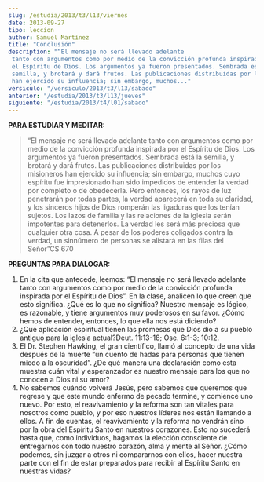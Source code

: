 ```yaml
---
slug: /estudia/2013/t3/l13/viernes
date: 2013-09-27
tipo: leccion
author: Samuel Martínez
title: "Conclusión"
description: "“El mensaje no será llevado adelante tanto con argumentos como por medio de la convicción profunda inspirada por el Espíritu de Dios. Los argumentos ya fueron presentados. Sembrada está la semilla, y brotará y dará frutos. Las publicaciones distribuidas por los misioneros han ejercido su influencia; sin embargo, muchos..."
versiculo: "/versiculo/2013/t3/l13/sabado"
anterior: "/estudia/2013/t3/l13/jueves"
siguiente: "/estudia/2013/t4/l01/sabado"
---
```


**PARA ESTUDIAR Y MEDITAR:**

> “El mensaje no será llevado adelante tanto con argumentos como por medio de la convicción profunda inspirada por el Espíritu de Dios. Los argumentos ya fueron presentados. Sembrada está la semilla, y brotará y dará frutos. Las publicaciones distribuidas por los misioneros han ejercido su influencia; sin embargo, muchos cuyo espíritu fue impresionado han sido impedidos de entender la verdad por completo o de obedecerla. Pero entonces, los rayos de luz penetrarán por todas partes, la verdad aparecerá en toda su claridad, y los sinceros hijos de Dios romperán las ligaduras que los tenían sujetos. Los lazos de familia y las relaciones de la iglesia serán impotentes para detenerlos. La verdad les será más preciosa que cualquier otra cosa. A pesar de los poderes coligados contra la verdad, un sinnúmero de personas se alistará en las filas del Señor”CS 670

**PREGUNTAS PARA DIALOGAR:**

1.  En la cita que antecede, leemos: “El mensaje no será llevado adelante tanto con argumentos como por medio de la convicción profunda inspirada por el Espíritu de Dios”. En la clase, analicen lo que creen que esto significa. ¿Qué es lo que no significa? Nuestro mensaje es lógico, es razonable, y tiene argumentos muy poderosos en su favor. ¿Cómo hemos de entender, entonces, lo que ella nos está diciendo?
2.  ¿Qué aplicación espiritual tienen las promesas que Dios dio a su pueblo antiguo para la iglesia actual?Deut. 11:13-18; Ose. 6:1-3; 10:12.
3.  El Dr. Stephen Hawking, el gran científico, llamó al concepto de una vida después de la muerte “un cuento de hadas para personas que tienen miedo a la oscuridad”. ¿De qué manera una declaración como esta muestra cuán vital y esperanzador es nuestro mensaje para los que no conocen a Dios ni su amor?
4.  No sabemos cuándo volverá Jesús, pero sabemos que queremos que regrese y que este mundo enfermo de pecado termine, y comience uno nuevo. Por esto, el reavivamiento y la reforma son tan vitales para nosotros como pueblo, y por eso nuestros líderes nos están llamando a ellos. A fin de cuentas, el reavivamiento y la reforma no vendrán sino por la obra del Espíritu Santo en nuestros corazones. Esto no sucederá hasta que, como individuos, hagamos la elección consciente de entregarnos con todo nuestro corazón, alma y mente al Señor. ¿Cómo podemos, sin juzgar a otros ni compararnos con ellos, hacer nuestra parte con el fin de estar preparados para recibir al Espíritu Santo en nuestras vidas?
